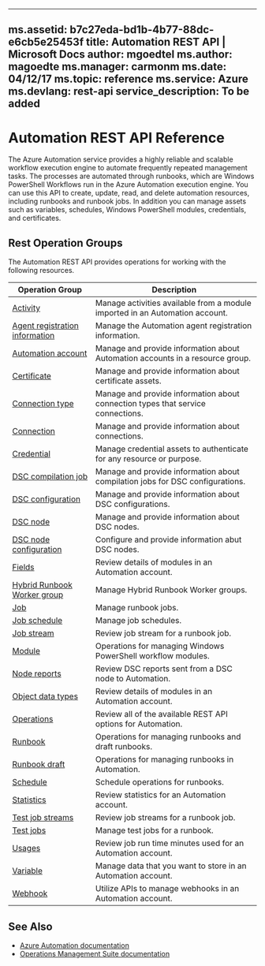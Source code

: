  ---
ms.assetid: b7c27eda-bd1b-4b77-88dc-e6cb5e25453f
title: Automation REST API | Microsoft Docs
author: mgoedtel
ms.author: magoedte
ms.manager: carmonm
ms.date: 04/12/17
ms.topic: reference
ms.service: Azure
ms.devlang: rest-api
service_description: To be added
---

# Automation REST API Reference
The Azure Automation service provides a highly reliable and scalable workflow execution engine to automate frequently repeated management tasks. The processes are automated through runbooks, which are Windows PowerShell Workflows run in the Azure Automation execution engine. You can use this API to create, update, read, and delete automation resources, including runbooks and runbook jobs. In addition you can manage assets such as variables, schedules, Windows PowerShell modules, credentials, and certificates. 

## Rest Operation Groups
The Automation REST API provides operations for working with the following resources.

|Operation Group | Description |
|----------------|-------------|
| [Activity](~/docs-ref-autogen/automation/activity.json) | Manage activities available from a module imported in an Automation account.|  
| [Agent registration information](~/docs-ref-autogen/automation/agentregistrationinformation.json) | Manage the Automation agent registration information.|  
|[Automation account](~/docs-ref-autogen/automation/automationaccount.json) | Manage and provide information about Automation accounts in a resource group.|  
| [Certificate](~/docs-ref-autogen/automation/certificate.json) | Manage and provide information about certificate assets.|  
| [Connection type](~/docs-ref-autogen/automation/connectiontype.json) | Manage and provide information about connection types that service connections.|  
| [Connection](~/docs-ref-autogen/automation/connection.json) | Manage and provide information about connections.|  
| [Credential](~/docs-ref-autogen/automation/credential.json) | Manage credential assets to authenticate for any resource or purpose.|  
| [DSC compilation job](~/docs-ref-autogen/automation/dsccompilationjob.json) | Manage and provide information about compilation jobs for DSC configurations.|  
| [DSC configuration](~/docs-ref-autogen/automation/dscconfiguration.json) | Manage and provide information about DSC configurations.|  
| [DSC node](~/docs-ref-autogen/automation/dscnode.json) | Manage and provide information about DSC nodes.|  
| [DSC node configuration](~/docs-ref-autogen/automation/dscnodeconfiguration.json) | Configure and provide information abut DSC nodes.|  
| [Fields](~/docs-ref-autogen/automation/fields.json) | Review details of modules in an Automation account.|  
| [Hybrid Runbook Worker group](~/docs-ref-autogen/automation/hybridrunbookworkergroup.json) | Manage Hybrid Runbook Worker groups.|  
| [Job](~/docs-ref-autogen/automation/job.json) |Manage runbook jobs.|  
| [Job schedule](~/docs-ref-autogen/automation/jobschedule.json) | Manage job schedules.|  
| [Job stream](~/docs-ref-autogen/automation/jobstream.json) | Review job stream for a runbook job. |  
| [Module](~/docs-ref-autogen/automation/module.json) | Operations for managing Windows PowerShell workflow modules.|  
| [Node reports](~/docs-ref-autogen/automation/nodereports.json) | Review DSC reports sent from a DSC node to Automation.|  
| [Object data types](~/docs-ref-autogen/automation/objectdatatypes.json) | Review details of modules in an Automation account.|  
| [Operations](~/docs-ref-autogen/automation/operations.json) | Review all of the available REST API options for Automation.|   
| [Runbook](~/docs-ref-autogen/automation/runbook.json) | Operations for managing runbooks and draft runbooks.|  
| [Runbook draft](~/docs-ref-autogen/automation/runbookdraft.json) | Operations for managing runbooks in Automation. |  
| [Schedule](~/docs-ref-autogen/automation/schedule.json) | Schedule operations for runbooks.|  
| [Statistics](~/docs-ref-autogen/automation/statistics.json) | Review statistics for an Automation account.|  
| [Test job streams](~/docs-ref-autogen/automation/testjobstreams.json) | Review job streams for a runbook job.|  
| [Test jobs](~/docs-ref-autogen/automation/testjobs.json) | Manage test jobs for a runbook.|  
| [Usages](~/docs-ref-autogen/automation/usages.json) | Review job run time minutes used for an Automation account.|  
| [Variable](~/docs-ref-autogen/automation/variable.json) | Manage data that you want to store in an Automation account.|  
| [Webhook](~/docs-ref-autogen/automation/webhook.json) | Utilize APIs to manage webhooks in an Automation account.|  

## See Also
* [Azure Automation documentation](https://docs.microsoft.com/azure/automation)
* [Operations Management Suite documentation](http://docs.microsoft.com/azure/operations-management-suite/operations-management-suite-overview)
